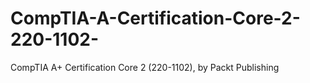 # CompTIA-A-Certification-Core-2-220-1102-
CompTIA A+ Certification Core 2 (220-1102), by Packt Publishing
